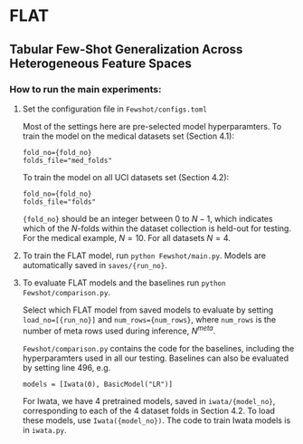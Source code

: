 # FLAT
## Tabular Few-Shot Generalization Across Heterogeneous Feature Spaces

### How to run the main experiments:

1. Set the configuration file in `Fewshot/configs.toml`

    Most of the settings here are pre-selected model hyperparamters. 
    To train the model on the medical datasets set (Section 4.1):
    ```
    fold_no={fold_no}
    folds_file="med_folds"
    ```

    To train the model on all UCI datasets set (Section 4.2):
    ```
    fold_no={fold_no}
    folds_file="folds"
    ```

    `{fold_no}` should be an integer between 0 to $N-1$, which indicates which of the $N$-folds within the dataset collection is held-out for testing.
    For the medical example, $N=10$. For all datasets $N=4$.

2. To train the FLAT model, run `python Fewshot/main.py`. Models are automatically saved in `saves/{run_no}`.

3. To evaluate FLAT models and the baselines run `python Fewshot/comparison.py`. 

    Select which FLAT model from saved models to evaluate by setting `load_no=[{run_no}]` and `num_rows={num_rows}`, where `num_rows` is the number of meta rows used during inference, $N^{meta}$. 

    `Fewshot/comparison.py` contains the code for the baselines, including the hyperparamters used in all our testing. Baselines can also be evaluated by setting line 496, e.g. 
    ```
    models = [Iwata(0), BasicModel("LR")]
    ``` 

    For Iwata, we have 4 pretrained models, saved in `iwata/{model_no}`, corresponding to each of the 4 dataset folds in Section 4.2. To load these models, use `Iwata({model_no})`. The code to train Iwata models is in `iwata.py`. 

